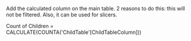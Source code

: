 Add the calculated column on the main table.
2 reasons to do this: this will not be filtered. Also, it can be used for slicers.

Count of Children = CALCULATE(COUNTA('ChildTable'[ChildTableColumn]))

